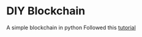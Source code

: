 # DIY Blockchain
A simple blockchain in python
Followed this [tutorial](https://hackernoon.com/learn-blockchains-by-building-one-117428612f46)